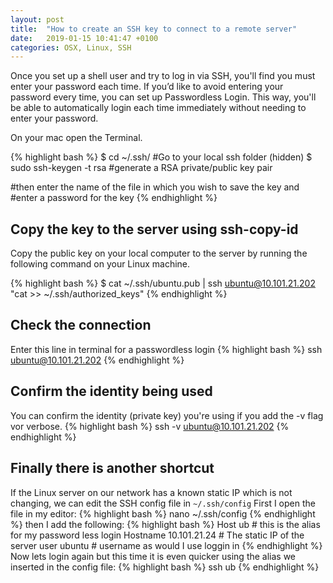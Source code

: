```yaml
---
layout: post
title:  "How to create an SSH key to connect to a remote server"
date:   2019-01-15 10:41:47 +0100
categories: OSX, Linux, SSH
---
```

<div class="message">
Once you set up a shell user and try to log in via SSH, you'll find you must enter your password each time. If you’d like to avoid entering your password every time, you can set up Passwordless Login. This way, you'll be able to automatically login each time immediately without needing to enter your password. 
</div>

On your mac open the Terminal. 


{% highlight bash %}
$ cd ~/.ssh/              #Go to your local ssh folder (hidden)
$ sudo ssh-keygen -t rsa  #generate a RSA private/public key pair

#then enter the name of the file in which you wish to save the key and
#enter a password for the key
{% endhighlight %}

## Copy the key to the server using ssh-copy-id
Copy the public key on your local computer to the server by running the following command on your Linux machine.

{% highlight bash %}
$ cat ~/.ssh/ubuntu.pub | ssh ubuntu@10.101.21.202 "cat >> ~/.ssh/authorized_keys"
{% endhighlight %}

## Check the connection 
Enter this line in terminal for a passwordless login
{% highlight bash %}
ssh ubuntu@10.101.21.202 
{% endhighlight %}

## Confirm the identity being used

You can confirm the identity (private key) you're using if you add the -v flag vor verbose.
{% highlight bash %}
ssh -v ubuntu@10.101.21.202 
{% endhighlight %}

## Finally there is another shortcut

If the Linux server on our network has a known static IP which is not changing, we can edit the SSH config file in `~/.ssh/config` 
First I open the file in my editor:
{% highlight bash %}
nano ~/.ssh/config
{% endhighlight %}
then I add the following:
{% highlight bash %}
Host ub     # this is the alias for my password less login
Hostname 10.101.21.24   # The static IP of the server 
user ubuntu      # username as would I use loggin in 
{% endhighlight %}
Now lets login again but this time it is even quicker using the alias we inserted in the config file:
{% highlight bash %}
ssh ub
{% endhighlight %}

